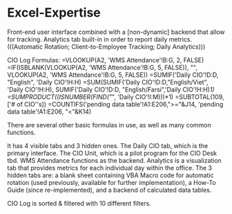 # Excel-Expertise
Front-end user interface combined with a [non-dynamic] backend that allow for tracking. Analytics tab built-in in order to report daily metrics.
(((Automatic Rotation; Client-to-Employee Tracking; Daily Analytics)))

CIO Log Formulas:
=VLOOKUP(A2, 'WMS Attendance'!B:G, 2, FALSE)
=IF(ISBLANK(VLOOKUP(A2, 'WMS Attendance'!B:G, 5, FALSE)), "", VLOOKUP(A2, 'WMS Attendance'!B:G, 5, FALSE))
=SUMIF('Daily CIO'!D:D, "English", 'Daily CIO'!H:H)
=SUM(SUMIF('Daily CIO'!D:D,"English/Viet", 'Daily CIO'!H:H), SUMIF('Daily CIO'!D:D, "English/Farsi",'Daily CIO'!H:H)*1)
=SUMPRODUCT((ISNUMBER(FIND("*", 'Daily CIO'!I:M)))*1)
=SUBTOTAL(109,['# of CIO''s])
=COUNTIFS('pending data table'!A1:E206,">="&J14, 'pending data table'!A1:E206, "<"&K14)

There are several other basic formulas in use, as well as many common functions.

It has 4 visible tabs and 3 hidden ones. The Daily CIO tab, which is the primary interface. The CIO Unit, which is a pilot program for the CIO Desk tbd. WMS Attendance functions as the backend. Analytics is a visualization tab that provides metrics for each individual day within the office. The 3 hidden tabs are: a blank sheet containing VBA Macro code for automatic rotation (used previously, available for further implementation), a How-To Guide (since re-implemented), and a backend of calculated data tables.

CIO Log is sorted & filtered with 10 different filters.
